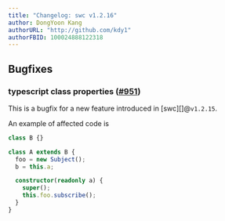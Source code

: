 ```yaml
---
title: "Changelog: swc v1.2.16"
author: DongYoon Kang
authorURL: "http://github.com/kdy1"
authorFBID: 100024888122318
---
```


## Bugfixes

### typescript class properties ([#951](https://github.com/swc-project/swc/pull/951))

This is a bugfix for a new feature introduced in [swc][]@`v1.2.15`.

An example of affected code is

```ts
class B {}

class A extends B {
  foo = new Subject();
  b = this.a;

  constructor(readonly a) {
    super();
    this.foo.subscribe();
  }
}
```
